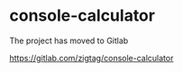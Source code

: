 # console-calculator

The project has moved to Gitlab

https://gitlab.com/zigtag/console-calculator
